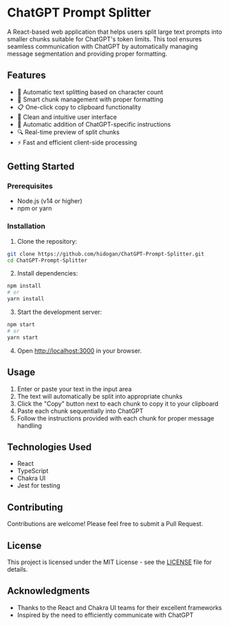 # ChatGPT Prompt Splitter

A React-based web application that helps users split large text prompts into smaller chunks suitable for ChatGPT's token limits. This tool ensures seamless communication with ChatGPT by automatically managing message segmentation and providing proper formatting.

## Features

- 🔄 Automatic text splitting based on character count
- 📝 Smart chunk management with proper formatting
- 📋 One-click copy to clipboard functionality
- 🎨 Clean and intuitive user interface
- 💬 Automatic addition of ChatGPT-specific instructions
- 🔍 Real-time preview of split chunks
- ⚡ Fast and efficient client-side processing

## Getting Started

### Prerequisites

- Node.js (v14 or higher)
- npm or yarn

### Installation

1. Clone the repository:
```bash
git clone https://github.com/hidogan/ChatGPT-Prompt-Splitter.git
cd ChatGPT-Prompt-Splitter
```

2. Install dependencies:
```bash
npm install
# or
yarn install
```

3. Start the development server:
```bash
npm start
# or
yarn start
```

4. Open [http://localhost:3000](http://localhost:3000) in your browser.

## Usage

1. Enter or paste your text in the input area
2. The text will automatically be split into appropriate chunks
3. Click the "Copy" button next to each chunk to copy it to your clipboard
4. Paste each chunk sequentially into ChatGPT
5. Follow the instructions provided with each chunk for proper message handling

## Technologies Used

- React
- TypeScript
- Chakra UI
- Jest for testing

## Contributing

Contributions are welcome! Please feel free to submit a Pull Request.

## License

This project is licensed under the MIT License - see the [LICENSE](LICENSE) file for details.

## Acknowledgments

- Thanks to the React and Chakra UI teams for their excellent frameworks
- Inspired by the need to efficiently communicate with ChatGPT 